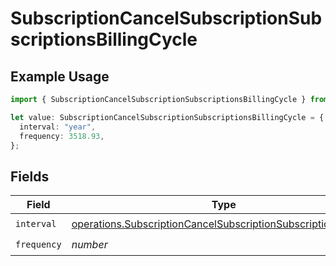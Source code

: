 # SubscriptionCancelSubscriptionSubscriptionsBillingCycle

## Example Usage

```typescript
import { SubscriptionCancelSubscriptionSubscriptionsBillingCycle } from "open-billing/models/operations";

let value: SubscriptionCancelSubscriptionSubscriptionsBillingCycle = {
  interval: "year",
  frequency: 3518.93,
};
```

## Fields

| Field                                                                                                                                            | Type                                                                                                                                             | Required                                                                                                                                         | Description                                                                                                                                      |
| ------------------------------------------------------------------------------------------------------------------------------------------------ | ------------------------------------------------------------------------------------------------------------------------------------------------ | ------------------------------------------------------------------------------------------------------------------------------------------------ | ------------------------------------------------------------------------------------------------------------------------------------------------ |
| `interval`                                                                                                                                       | [operations.SubscriptionCancelSubscriptionSubscriptionsInterval](../../models/operations/subscriptioncancelsubscriptionsubscriptionsinterval.md) | :heavy_check_mark:                                                                                                                               | N/A                                                                                                                                              |
| `frequency`                                                                                                                                      | *number*                                                                                                                                         | :heavy_check_mark:                                                                                                                               | N/A                                                                                                                                              |